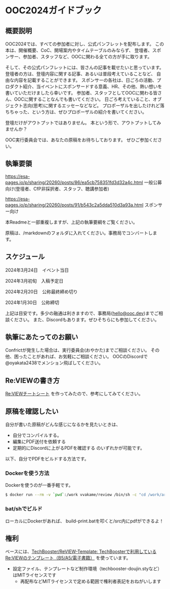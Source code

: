 # OOC2024ガイドブック

## 概要説明
OOC2024では、すべての参加者に対し、公式パンフレットを配布します。
この本は、開催概要、CoC、開場案内やタイムテーブルのみならず、
登壇者、スポンサー、参加者、スタッフなど、OOCに関わる全ての方が手に取ります。

そして、その公式パンフレットには、皆さんの記事を載せたいと思っています。
登壇者の方は、登壇内容に関する記事、あるいは普段考えていることなど、
自由な内容を記載することができます。
スポンサーの各社は、日ごろの活動、プロダクト紹介、当イベントにスポンサードする意義、HR、その他、熱い想いを書いていただけましたら幸いです。
参加者、スタッフとしてOOCに関わる皆さん、OOCに関することなんでも書いてください。
日ごろ考えていること、オブジェクト志向(思考)に関するエッセーなどなど。
プロポーザルを出したけれど落ちちゃった、という方は、ぜひプロポーザルの紹介を書いてください。

登壇だけがアウトプットではありません。
本という形で、アウトプットしてみませんか？

OOC実行委員会では、あなたの原稿をお待ちしております。
ぜひご参加ください。

## 執筆要領

https://esa-pages.io/p/sharing/20260/posts/86/ea5cb758351fd3d32a4c.html
一般公募向け(登壇者、CfP非採択者、スタッフ、聴講参加者)

https://esa-pages.io/p/sharing/20260/posts/91/b543c2a5dda510d3a93a.html
スポンサー向け

本Readmeと一部重複しますが、上記の執筆要綱をご覧ください。


原稿は、/markdownのフォルダに入れてください。事務局でコンバートします。

## スケジュール
2024年3月24日　イベント当日

2024年3月初旬　入稿予定日

2024年2月20日　公称最終締め切り

2024年1月30日　公称締切

上記は目安です。多少の融通は利きますので、事務局(hello@ooc.dev)までご相談ください。
また、Discordもあります。ぜひそちらにも参加してください。

## 執筆にあたってのお願い
Confrictが発生した場合は、実行委員会(おやかた)までご相談ください。
その他、困ったことがあれば、お気軽にご相談ください。
OOCのDiscordで@oyakata2438でメンション飛ばしてください。

## Re:VIEWの書き方

[Re:VIEWチートシート](https://gist.github.com/erukiti/c4e3189dda179a0f0b73299fb5787838) を作ってみたので、参考にしてみてください。

## 原稿を確認したい
自分が書いた原稿がどんな感じになるかを見たいときは、
* 自分でコンパイルする。
* 編集にPDF送付を依頼する
* 定期的にDiscordに上がるPDFを確認する
のいずれかが可能です。

以下、自分でPDFをビルドする方法です。

### Dockerを使う方法

Dockerを使うのが一番手軽です。

```sh
$ docker run --rm -v `pwd`:/work vvakame/review /bin/sh -c "cd /work/articles ; review-pdfmaker config.yml"
```

### bat/shでビルド
ローカルにDockerがあれば、
build-print.batを叩くと/src内にpdfができるよ！

## 権利

ベースには、[TechBooster/ReVIEW\-Template: TechBoosterで利用しているRe:VIEWのテンプレート（B5/A5/電子書籍）](https://github.com/TechBooster/ReVIEW-Template) を使っています。

  * 設定ファイル、テンプレートなど制作環境（techbooster-doujin.styなど）はMITライセンスです
    * 再配布などMITライセンスで定める範囲で権利者表記をおねがいします
